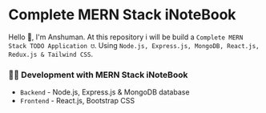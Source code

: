 # Complete MERN Stack iNoteBook

Hello 👋, I'm Anshuman. At this repository i will be build a `Complete MERN Stack TODO Application ☋`. Using `Node.js, Express.js, MongoDB, React.js, Redux.js & Tailwind CSS`.

<!-- ahead of main parts -->

### 👨‍💻 Development with MERN Stack iNoteBook

- `Backend` - Node.js, Express.js & MongoDB database
- `Frontend` - React.js, Bootstrap CSS
